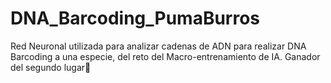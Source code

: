 # DNA_Barcoding_PumaBurros
Red Neuronal utilizada para analizar cadenas de ADN para realizar DNA Barcoding a una especie, del reto del Macro-entrenamiento de IA. Ganador del segundo lugar🥈
